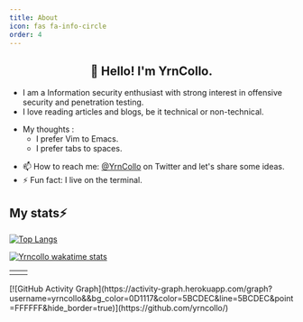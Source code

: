 ```yaml
---
title: About
icon: fas fa-info-circle
order: 4
---
```

<h2 align="center">👋 Hello! I'm YrnCollo.</h2>
 
- I am a Information security enthusiast with strong interest in offensive security and penetration testing.
-  I love reading articles and blogs, be it technical or non-technical.
* My thoughts :
  * I prefer Vim to Emacs.
  * I prefer tabs to spaces.
- 📫 How to reach me: [@YrnCollo](https://twitter.com/Yrn_Collo) on Twitter and let's share some ideas.
- ⚡ Fun fact: I live on the terminal.

## My stats⚡ 

[![Top Langs](https://github-readme-stats.vercel.app/api/top-langs/?username=yrncollo&show_icons=true&theme=react&bg_color=0D1117&color=5BCDEC&line=5BCDEC&point=FFFFFF&hide_border=true)](https://github.com/anuraghazra/github-readme-stats)

[![Yrncollo wakatime stats](https://github-readme-stats.vercel.app/api/wakatime/?&username=yrncollo&theme=react&bg_color=0D1117&color=5BCDEC&line=5BCDEC&point=FFFFFF&hide_border=true)](https://github.com/anuraghazra/github-readme-stats)

<table>
  <tr>
    <td>
        <script src="https://www.hackthebox.eu/badge/528308"></script>
    </td>
    <td>
        <script src="https://tryhackme.com/badge/399452"></script>
    </td>
  </tr>
</table>
[![GitHub Activity Graph](https://activity-graph.herokuapp.com/graph?username=yrncollo&&bg_color=0D1117&color=5BCDEC&line=5BCDEC&point=FFFFFF&hide_border=true)](https://github.com/yrncollo/)



